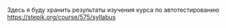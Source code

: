 Здесь я буду хранить результаты изучения курса по автотестированию https://stepik.org/course/575/syllabus
